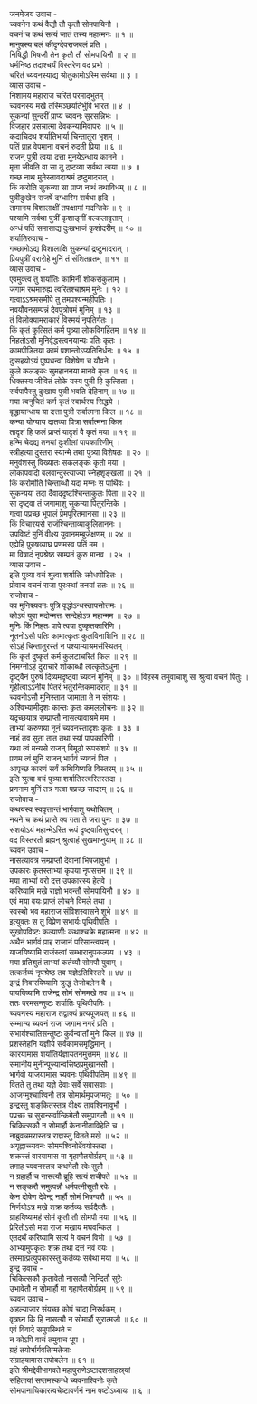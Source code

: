 जनमेजय उवाच -  
च्यवनेन कथं वैद्यौ तौ कृतौ सोमपायिनौ ।  
वचनं च कथं सत्यं जातं तस्य महात्मनः ॥ १ ॥  
मानुषस्य बलं कीदृग्देवराजबलं प्रति ।  
निषिद्धौ भिषजौ तेन कृतौ तौ सोमपायिनौ ॥ २ ॥  
धर्मनिष्ठ तदाश्चर्यं विस्तरेण वद प्रभो ।  
चरितं च्यवनस्याद्य श्रोतुकामोऽस्मि सर्वथा ॥ ३ ॥  
व्यास उवाच -  
निशामय महाराज चरितं परमाद्‌भुतम् ।  
च्यवनस्य मखे तस्मिञ्छर्यातेर्भुवि भारत ॥ ४ ॥  
सुकन्यां सुन्दरीं प्राप्य च्यवनः सुरसन्निभः ।  
विजहार प्रसन्नात्मा देवकन्यामिवापरः ॥ ५ ॥  
कदाचिदथ शर्यातिभार्या चिन्तातुरा भृशम् ।  
पतिं प्राह वेपमाना वचनं रुदती प्रिया ॥ ६ ॥  
राजन् पुत्री त्वया दत्ता मुनयेऽन्धाय कानने ।  
मृता जीवति वा सा तु द्रष्टव्या सर्वथा त्वया ॥ ७ ॥  
गच्छ नाथ मुनेस्तावदाश्रमं द्रष्टुमादरात् ।  
किं करोति सुकन्या सा प्राप्य नाथं तथाविधम् ॥ ८ ॥  
पुत्रीदुःखेन राजर्षे दग्धास्मि सर्वथा हृदि ।  
तामानय विशालाक्षीं तपःक्षामां मदन्तिके ॥ ९ ॥  
पश्यामि सर्वथा पुत्रीं कृशाङ्गीं वल्कलावृताम् ।  
अन्धं पतिं समासाद्य दुःखभाजं कृशोदरीम् ॥ १० ॥  
शर्यातिरुवाच -  
गच्छामोऽद्य विशालाक्षि सुकन्यां द्रष्टुमादरात् ।  
प्रियपुत्रीं वरारोहे मुनिं तं संशितव्रतम् ॥ ११ ॥  
व्यास उवाच -  
एवमुक्त्व तु शर्यातिः कामिनीं शोकसंकुलाम् ।  
जगाम रथमारुह्य त्वरितश्चाश्रमं मुनेः ॥ १२ ॥  
गत्वाऽऽश्रमसमीपे तु तमपश्यन्महीपतिः ।  
नवयौवनसम्पन्नं देवपुत्रोपमं मुनिम् ॥ १३ ॥  
तं विलोक्यामराकारं विस्मयं नृपतिर्गतः ।  
किं कृतं कुत्सितं कर्म पुत्र्या लोकविगर्हितम् ॥ १४ ॥  
निहतोऽसौ मुनिर्वृद्धस्त्वनयान्यः पतिः कृतः ।  
कामपीडितया कामं प्रशान्तोऽप्यतिनिर्धनः ॥ १५ ॥  
दुःसहयोऽयं पुष्पधन्वा विशेषेण च यौवने ।  
कुले कलङ्कः सुमहाननया मानवे कृतः ॥ १६ ॥  
धिक्तस्य जीवितं लोके यस्य पुत्री हि कुत्सिता ।  
सर्वपापैस्तु दुःखाय पुत्री भवति देहिनाम् ॥ १७ ॥  
मया त्वनुचितं कर्म कृतं स्वार्थस्य सिद्धये ।  
वृद्धायान्धाय या दत्ता पुत्री सर्वात्मना किल ॥ १८ ॥  
कन्या योग्याय दातव्या पित्रा सर्वात्मना किल ।  
तादृशं हि फलं प्राप्तं यादृशं वै कृतं मया ॥ १९ ॥  
हन्मि चेदद्य तनयां दुःशीलां पापकारिणीम् ।  
स्त्रीहत्या दुस्तरा स्यान्मे तथा पुत्र्या विशेषतः ॥ २० ॥  
मनुवंशस्तु विख्यातः सकलङ्कः कृतो मया ।  
लोकापवादो बलवान्दुस्त्याज्या स्नेहशृङ्खला ॥ २१ ॥  
किं करोमीति चिन्ताब्धौ यदा मग्नः स पार्थिवः ।  
सुकन्यया तदा दैवाद्‌दृष्टश्चिन्ताकुलः पिता ॥ २२ ॥  
सा दृष्ट्वा तं जगामाशु सुकन्या पितुरन्तिके ।  
गत्वा पप्रच्छ भूपालं प्रेमपूरितमानसा ॥ २३ ॥  
किं विचारयसे राजंश्चिन्ताव्याकुलिताननः ।  
उपविष्टं मुनिं वीक्ष्य युवानमम्बुजेक्षणम् ॥ २४ ॥  
एह्येहि पुरुषव्याघ्र प्रणमस्व पतिं मम ।  
मा विषादं नृपश्रेष्ठ साम्प्रतं कुरु मानव ॥ २५ ॥  
व्यास उवाच -  
इति पुत्र्या वचं श्रुत्वा शर्यातिः क्रोधपीडितः ।  
प्रोवाच वचनं राजा पुरःस्थां तनयां ततः ॥ २६ ॥  
राजोवाच -  
क्व मुनिश्च्यवनः पुत्रि वृद्धोऽन्धस्तापसोत्तमः ।  
कोऽयं युवा मदोन्मत्तः सन्देहोऽत्र महान्मम ॥ २७ ॥  
मुनिः किं निहतः पापे त्वया दुष्कृतकारिणि ।  
नूतनोऽसौ पतिः कामात्कृतः कुलविनाशिनि ॥ २८ ॥  
सोऽहं चिन्तातुरस्तं न पश्याम्याश्रमसंस्थितम् ।  
किं कृतं दुष्कृतं कर्म कुलटाचरितं किल ॥ २९ ॥  
निमग्नोऽहं दुराचारे शोकाब्धौ त्वत्कृतेऽधुना ।  
दृष्ट्वैनं पुरुषं दिव्यमदृष्ट्वा च्यवनं मुनिम् ॥ ३० ॥
विहस्य तमुवाचाशु सा श्रुत्वा वचनं पितुः ।  
गृहीत्वाऽऽनीय पितरं भर्तुरन्तिकमादरात् ॥ ३१ ॥  
च्यवनोऽसौ मुनिस्तात जामाता ते न संशयः ।  
अश्विभ्यामीदृशः कान्तः कृतः कमललोचनः ॥ ३२ ॥  
यदृच्छयात्र सम्प्राप्तौ नासत्यावाश्रमे मम ।  
ताभ्यां करुणया नूनं च्यवनस्तादृशः कृतः ॥ ३३ ॥  
नाहं तव सुता तात तथा स्यां पापकारिणी ।  
यथा त्वं मन्यसे राजन् विमूढो रूपसंशये ॥ ३४ ॥  
प्रणम त्वं मुनिं राजन् भार्गवं च्यवनं पितः ।  
आपृच्छ कारणं सर्वं कथियिष्यति विस्तरम् ॥ ३५ ॥  
इति श्रुत्वा वचं पुत्र्या शर्यातिस्त्वरितस्तदा ।  
प्रणनाम मुनिं तत्र गत्वा पप्रच्छ सादरम् ॥ ३६ ॥  
राजोवाच -  
कथयस्व स्ववृत्तान्तं भार्गवाशु यथोचितम् ।  
नयने च कथं प्राप्ते क्व गता ते जरा पुनः ॥ ३७ ॥  
संशयोऽयं महान्मेऽस्ति रूपं दृष्ट्वातिसुन्दरम् ।  
वद विस्तरतो ब्रह्मन् श्रुत्वाहं सुखमाप्नुयाम् ॥ ३८ ॥  
च्यवन उवाच -  
नासत्यावत्र सम्प्राप्तौ देवानां भिषजावुभौ ।  
उपकारः कृतस्ताभ्यां कृपया नृपसत्तम ॥ ३९ ॥  
मया ताभ्यां वरो दत्त उपकारस्य हेतवे ।  
करिष्यामि मखे राज्ञो भवन्तौ सोमपायिनौ ॥ ४० ॥  
एवं मया वयः प्राप्तं लोचने विमले तथा ।  
स्वस्थो भव महाराज संविशस्वासने शुभे ॥ ४१ ॥  
इत्युक्तः स तु विप्रेण सभार्यः पृथिवीपतिः ।  
सुखोपविष्टः कल्याणीः कथाश्चक्रे महात्मना ॥ ४२ ॥  
अथैनं भार्गवं प्राह राजानं परिसान्त्वयन् ।  
याजयिष्यामि राजंस्त्वां सम्भारानुपकल्पय ॥ ४३ ॥  
मया प्रतिश्रुतं ताभ्यां कर्तव्यौ सोमपौ युवाम् ।  
तत्कर्तव्यं नृपश्रेष्ठ तव यज्ञेऽतिविस्तरे ॥ ४४ ॥  
इन्द्रं निवारयिष्यामि क्रुद्धं तेजोबलेन वै ।  
पाययिष्यामि राजेन्द्र सोमं सोममखे तव ॥ ४५ ॥  
ततः परमसन्तुष्टः शर्यातिः पृथिवीपतिः ।  
च्यवनस्य महाराज तद्वाक्यं प्रत्यपूजयत् ॥ ४६ ॥  
सम्मान्य च्यवनं राजा जगाम नगरं प्रति ।  
सभार्यश्चातिसन्तुष्टः कुर्वन्वार्तां मुनेः किल ॥ ४७ ॥  
प्रशस्तेहनि यज्ञीये सर्वकामसमृद्धिमान् ।  
कारयामास शर्यातिर्यज्ञायतनमुत्तमम् ॥ ४८ ॥  
समानीय मुनीन्पूज्यान्वसिष्ठप्रमुखानसौ ।  
भार्गवो याजयामास च्यवनः पृथिवीपतिम् ॥ ४९ ॥  
वितते तु तथा यज्ञे देवाः सर्वे सवासवाः ।  
आजग्मुश्चाश्विनौ तत्र सोमार्थमुपजग्मतुः ॥ ५० ॥  
इन्द्रस्तु शङ्‌कितस्तत्र वीक्ष्य तावश्विनावुभौ ।  
पप्रच्छ च सुरान्सर्वान्किमेतौ समुपागतौ ॥ ५१ ॥  
चिकित्सकौ न सोमार्हौ केनानीताविहेति च ।  
नाब्रुवन्नमरास्तत्र राज्ञस्तु वितते मखे ॥ ५२ ॥  
अगृह्णाच्च्यवनः सोममश्विनोर्देवयोस्तदा ।  
शक्रस्तं वारयामास मा गृहाणैतयोर्ग्रहम् ॥ ५३ ॥  
तमाह च्यवनस्तत्र कथमेतौ रवेः सुतौ ।  
न ग्रहार्हौ च नासत्यौ ब्रूहि सत्यं शचीपते ॥ ५४ ॥  
न सङ्करौ समुत्पन्नौ धर्मपत्नीसुतौ रवेः ।  
केन दोषेण देवेन्द्र नार्हौ सोमं भिषग्वरौ ॥ ५५ ॥  
निर्णयोऽत्र मखे शक्र कर्तव्यः सर्वदैवतैः ।  
ग्राहयिष्यामहं सोमं कृतौ तौ सोमपौ मया ॥ ५६ ॥  
प्रेरितोऽसौ मया राजा मखाय मघवन्किल ।  
एतदर्थं करिष्यामि सत्यं मे वचनं विभो ॥ ५७ ॥  
आभ्यामुपकृतः शक्र तथा दत्तं नवं वयः ।  
तस्मात्प्रत्युपकारस्तु कर्तव्यः सर्वथा मया ॥ ५८ ॥  
इन्द्र उवाच -  
चिकित्सकौ कृतावेतौ नासत्यौ निन्दितौ सुरैः ।  
उभावेतौ न सोमार्हौ मा गृहाणैतयोर्ग्रहम् ॥ ५९ ॥  
च्यवन उवाच -  
अहल्याजार संयच्छ कोपं चाद्य निरर्थकम् ।  
वृत्रघ्न किं हि नासत्यौ न सोमार्हौ सुरात्मजौ ॥ ६० ॥  
एवं विवादे समुपस्थिते च  
     न कोऽपि वाचं तमुवाच भूप ।  
ग्रहं तयोर्भार्गवतिग्मतेजाः  
     संग्राहयामास तपोबलेन ॥ ६१ ॥  
इति श्रीमद्देवीभागवते महापुराणेऽष्टादशसाहस्र्यां  
संहितायां सप्तमस्कन्धे च्यवनाश्विनोः कृते  
सोमपानाधिकारत्वचेष्टावर्णनं नाम षष्टोऽध्यायः ॥ ६ ॥
